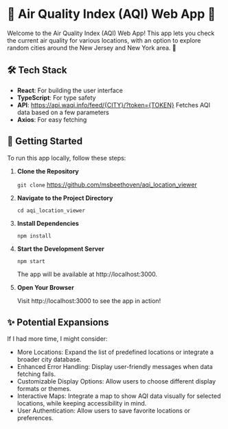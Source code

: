 # 🌟 Air Quality Index (AQI) Web App 🌟

Welcome to the Air Quality Index (AQI) Web App! This app lets you check the current air quality for various locations, with an option to explore random cities around the New Jersey and New York area. 🚀

## 🛠️ Tech Stack

- **React**: For building the user interface
- **TypeScript**: For type safety
- **API**: https://api.waqi.info/feed/{CITY}/?token={TOKEN}
Fetches AQI data based on a few parameters
- **Axios**: For easy fetching

## 🚀 Getting Started

To run this app locally, follow these steps:

1. **Clone the Repository**

    `git clone` https://github.com/msbeethoven/aqi_location_viewer

2. **Navigate to the Project Directory**

    `cd aqi_location_viewer`

3. **Install Dependencies**

    `npm install`

4. **Start the Development Server**

    `npm start`

    The app will be available at http://localhost:3000.

5. **Open Your Browser**

    Visit http://localhost:3000 to see the app in action!

## ✨ Potential Expansions

If I had more time, I might consider:
- More Locations: Expand the list of predefined locations or integrate a broader city database.
- Enhanced Error Handling: Display user-friendly messages when data fetching fails.
- Customizable Display Options: Allow users to choose different display formats or themes.
- Interactive Maps: Integrate a map to show AQI data visually for selected locations, while keeping accessibility in mind.
- User Authentication: Allow users to save favorite locations or preferences.

